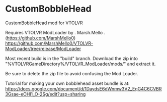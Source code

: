 # CustomBobbleHead
CustomBobbleHead mod for VTOLVR

Requires VTOLVR ModLoader by . Marsh.Mello . (https://github.com/MarshMello0)
https://github.com/MarshMello0/VTOLVR-ModLoader/tree/release/ModLoader

Most recent build is in the "build" branch.
Download the zip into "%VTOLVRGameDirectory%/VTOLVR_ModLoader/mods/" and extract it.

Be sure to delete the zip file to avoid confusing the Mod Loader.

Tutorial for making your own bobblehead asset bundle is at:
https://docs.google.com/document/d/1DaydsE6dWnmw3V2_EqG4C6CVBR3Gsae-eOHl1_O-2Sg/edit?usp=sharing

